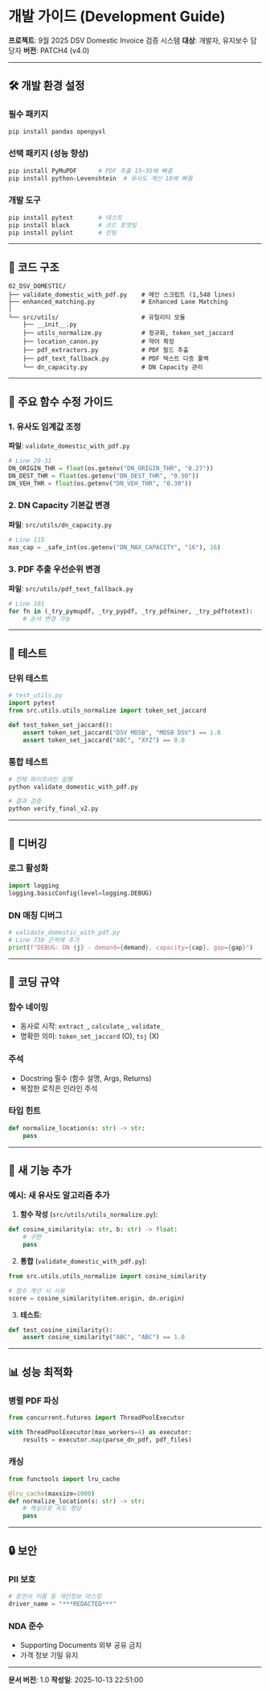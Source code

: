 # 개발 가이드 (Development Guide)

**프로젝트**: 9월 2025 DSV Domestic Invoice 검증 시스템
**대상**: 개발자, 유지보수 담당자
**버전**: PATCH4 (v4.0)

---

## 🛠️ 개발 환경 설정

### 필수 패키지
```bash
pip install pandas openpyxl
```

### 선택 패키지 (성능 향상)
```bash
pip install PyMuPDF      # PDF 추출 15~35배 빠름
pip install python-Levenshtein  # 유사도 계산 10배 빠름
```

### 개발 도구
```bash
pip install pytest       # 테스트
pip install black        # 코드 포맷팅
pip install pylint       # 린팅
```

---

## 📂 코드 구조

```
02_DSV_DOMESTIC/
├── validate_domestic_with_pdf.py    # 메인 스크립트 (1,548 lines)
├── enhanced_matching.py             # Enhanced Lane Matching
│
└── src/utils/                       # 유틸리티 모듈
    ├── __init__.py
    ├── utils_normalize.py           # 정규화, token_set_jaccard
    ├── location_canon.py            # 약어 확장
    ├── pdf_extractors.py            # PDF 필드 추출
    ├── pdf_text_fallback.py         # PDF 텍스트 다층 폴백
    └── dn_capacity.py               # DN Capacity 관리
```

---

## 🔧 주요 함수 수정 가이드

### 1. 유사도 임계값 조정
**파일**: `validate_domestic_with_pdf.py`
```python
# Line 29-31
DN_ORIGIN_THR = float(os.getenv("DN_ORIGIN_THR", "0.27"))
DN_DEST_THR = float(os.getenv("DN_DEST_THR", "0.50"))
DN_VEH_THR = float(os.getenv("DN_VEH_THR", "0.30"))
```

### 2. DN Capacity 기본값 변경
**파일**: `src/utils/dn_capacity.py`
```python
# Line 115
max_cap = _safe_int(os.getenv("DN_MAX_CAPACITY", "16"), 16)
```

### 3. PDF 추출 우선순위 변경
**파일**: `src/utils/pdf_text_fallback.py`
```python
# Line 101
for fn in (_try_pymupdf, _try_pypdf, _try_pdfminer, _try_pdftotext):
    # 순서 변경 가능
```

---

## 🧪 테스트

### 단위 테스트
```python
# test_utils.py
import pytest
from src.utils.utils_normalize import token_set_jaccard

def test_token_set_jaccard():
    assert token_set_jaccard("DSV MOSB", "MOSB DSV") == 1.0
    assert token_set_jaccard("ABC", "XYZ") == 0.0
```

### 통합 테스트
```bash
# 전체 파이프라인 실행
python validate_domestic_with_pdf.py

# 결과 검증
python verify_final_v2.py
```

---

## 🐛 디버깅

### 로그 활성화
```python
import logging
logging.basicConfig(level=logging.DEBUG)
```

### DN 매칭 디버그
```python
# validate_domestic_with_pdf.py
# Line 730 근처에 추가
print(f"DEBUG: DN {j} - demand={demand}, capacity={cap}, gap={gap}")
```

---

## 📝 코딩 규약

### 함수 네이밍
- 동사로 시작: `extract_`, `calculate_`, `validate_`
- 명확한 의미: `token_set_jaccard` (O), `tsj` (X)

### 주석
- Docstring 필수 (함수 설명, Args, Returns)
- 복잡한 로직은 인라인 주석

### 타입 힌트
```python
def normalize_location(s: str) -> str:
    pass
```

---

## 🔄 새 기능 추가

### 예시: 새 유사도 알고리즘 추가

1. **함수 작성** (`src/utils/utils_normalize.py`):
```python
def cosine_similarity(a: str, b: str) -> float:
    # 구현
    pass
```

2. **통합** (`validate_domestic_with_pdf.py`):
```python
from src.utils.utils_normalize import cosine_similarity

# 점수 계산 시 사용
score = cosine_similarity(item.origin, dn.origin)
```

3. **테스트**:
```python
def test_cosine_similarity():
    assert cosine_similarity("ABC", "ABC") == 1.0
```

---

## 📊 성능 최적화

### 병렬 PDF 파싱
```python
from concurrent.futures import ThreadPoolExecutor

with ThreadPoolExecutor(max_workers=4) as executor:
    results = executor.map(parse_dn_pdf, pdf_files)
```

### 캐싱
```python
from functools import lru_cache

@lru_cache(maxsize=1000)
def normalize_location(s: str) -> str:
    # 캐싱으로 속도 향상
    pass
```

---

## 🔒 보안

### PII 보호
```python
# 운전사 이름 등 개인정보 마스킹
driver_name = "***REDACTED***"
```

### NDA 준수
- Supporting Documents 외부 공유 금지
- 가격 정보 기밀 유지

---

**문서 버전**: 1.0
**작성일**: 2025-10-13 22:51:00

